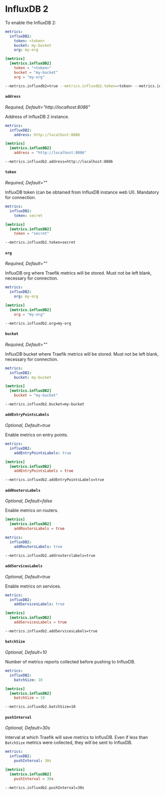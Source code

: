 # InfluxDB 2

To enable the InfluxDB 2:

```yaml tab="File (YAML)"
metrics:
  influxDB2:
    token: <token>
    bucket: my-bucket
    org: my-org
```

```toml tab="File (TOML)"
[metrics]
  [metrics.influxDB2]
    token = "<token>"
    bucket = "my-bucket"
    org = "my-org"
```

```bash tab="CLI"
--metrics.influxdb2=true --metrics.influxdb2.token=<token> --metrics.influxdb2.bucket=my-bucket --metrics.influxdb2.org=my-org
```

#### `address`

_Required, Default="http://localhost:8086"_

Address of InfluxDB 2 instance.

```yaml tab="File (YAML)"
metrics:
  influxDB2:
    address: http://localhost:8086
```

```toml tab="File (TOML)"
[metrics]
  [metrics.influxDB2]
    address = "http://localhost:8086"
```

```bash tab="CLI"
--metrics.influxdb2.address=http://localhost:8086
```

#### `token`

_Required, Default=""_

InfluxDB token (can be obtained from InfluxDB instance web UI). Mandatory for connection.

```yaml tab="File (YAML)"
metrics:
  influxDB2:
    token: secret
```

```toml tab="File (TOML)"
[metrics]
  [metrics.influxDB2]
    token = "secret"
```

```bash tab="CLI"
--metrics.influxdb2.token=secret
```

#### `org`

_Required, Default=""_

InfluxDB org where Traefik metrics will be stored. Must not be left blank, necessary for connection.

```yaml tab="File (YAML)"
metrics:
  influxDB2:
    org: my-org
```

```toml tab="File (TOML)"
[metrics]
  [metrics.influxDB2]
    org = "my-org"
```

```bash tab="CLI"
--metrics.influxdb2.org=my-org
```

#### `bucket`

_Required, Default=""_

InfluxDB bucket where Traefik metrics will be stored. Must not be left blank, necessary for connection.

```yaml tab="File (YAML)"
metrics:
  influxDB2:
    bucket: my-bucket
```

```toml tab="File (TOML)"
[metrics]
  [metrics.influxDB2]
    bucket = "my-bucket"
```

```bash tab="CLI"
--metrics.influxdb2.bucket=my-bucket
```

#### `addEntryPointsLabels`

_Optional, Default=true_

Enable metrics on entry points.

```yaml tab="File (YAML)"
metrics:
  influxDB2:
    addEntryPointsLabels: true
```

```toml tab="File (TOML)"
[metrics]
  [metrics.influxDB2]
    addEntryPointsLabels = true
```

```bash tab="CLI"
--metrics.influxdb2.addEntryPointsLabels=true
```

#### `addRoutersLabels`

_Optional, Default=false_

Enable metrics on routers.

```toml tab="File (TOML)"
[metrics]
  [metrics.influxDB2]
    addRoutersLabels = true
```

```yaml tab="File (YAML)"
metrics:
  influxDB2:
    addRoutersLabels: true
```

```bash tab="CLI"
--metrics.influxdb2.addrouterslabels=true
```

#### `addServicesLabels`

_Optional, Default=true_

Enable metrics on services.

```yaml tab="File (YAML)"
metrics:
  influxDB2:
    addServicesLabels: true
```

```toml tab="File (TOML)"
[metrics]
  [metrics.influxDB2]
    addServicesLabels = true
```

```bash tab="CLI"
--metrics.influxdb2.addServicesLabels=true
```

#### `batchSize`

_Optional, Default=10_

Number of metrics reports collected before pushing to InfluxDB.

```yaml tab="File (YAML)"
metrics:
  influxDB2:
    batchSize: 10
```

```toml tab="File (TOML)"
[metrics]
  [metrics.influxDB2]
    batchSize = 10
```

```bash tab="CLI"
--metrics.influxdb2.batchSize=10
```

#### `pushInterval`

_Optional, Default=30s_

Interval at which Traefik will save metrics to InfluxDB. Even if less than `BatchSize` metrics were collected, they will be sent to InfluxDB.

```yaml tab="File (YAML)"
metrics:
  influxDB2:
    pushInterval: 30s
```

```toml tab="File (TOML)"
[metrics]
  [metrics.influxDB2]
    pushInterval = 30s
```

```bash tab="CLI"
--metrics.influxdb2.pushInterval=30s
```
